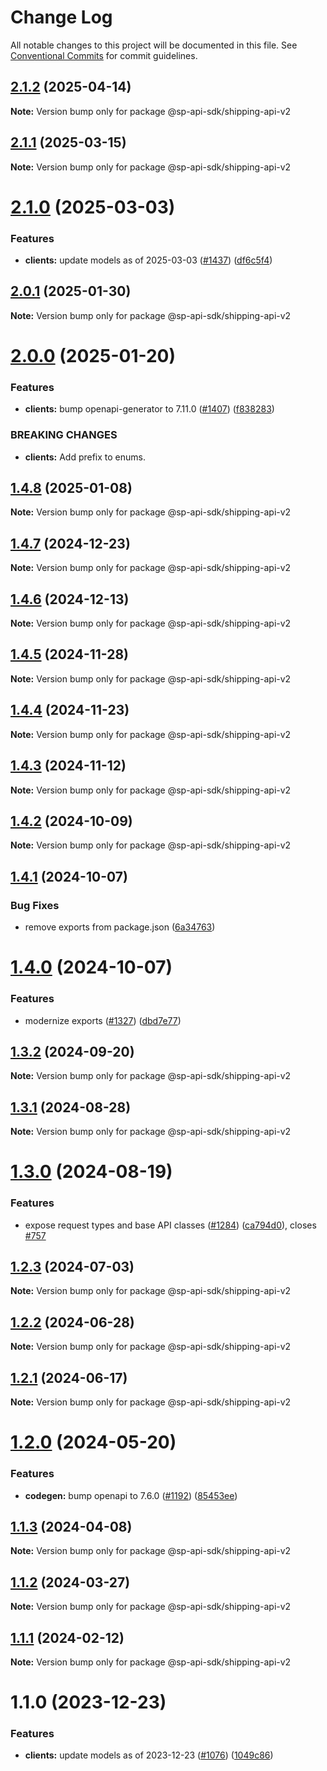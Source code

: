 # Change Log

All notable changes to this project will be documented in this file.
See [Conventional Commits](https://conventionalcommits.org) for commit guidelines.

## [2.1.2](https://github.com/bizon/selling-partner-api-sdk/compare/@sp-api-sdk/shipping-api-v2@2.1.1...@sp-api-sdk/shipping-api-v2@2.1.2) (2025-04-14)

**Note:** Version bump only for package @sp-api-sdk/shipping-api-v2

## [2.1.1](https://github.com/bizon/selling-partner-api-sdk/compare/@sp-api-sdk/shipping-api-v2@2.1.0...@sp-api-sdk/shipping-api-v2@2.1.1) (2025-03-15)

**Note:** Version bump only for package @sp-api-sdk/shipping-api-v2

# [2.1.0](https://github.com/bizon/selling-partner-api-sdk/compare/@sp-api-sdk/shipping-api-v2@2.0.1...@sp-api-sdk/shipping-api-v2@2.1.0) (2025-03-03)

### Features

* **clients:** update models as of 2025-03-03 ([#1437](https://github.com/bizon/selling-partner-api-sdk/issues/1437)) ([df6c5f4](https://github.com/bizon/selling-partner-api-sdk/commit/df6c5f4623078ea559ae40757b7ba90bd780711c))

## [2.0.1](https://github.com/bizon/selling-partner-api-sdk/compare/@sp-api-sdk/shipping-api-v2@2.0.0...@sp-api-sdk/shipping-api-v2@2.0.1) (2025-01-30)

**Note:** Version bump only for package @sp-api-sdk/shipping-api-v2

# [2.0.0](https://github.com/bizon/selling-partner-api-sdk/compare/@sp-api-sdk/shipping-api-v2@1.4.8...@sp-api-sdk/shipping-api-v2@2.0.0) (2025-01-20)

### Features

* **clients:** bump openapi-generator to 7.11.0 ([#1407](https://github.com/bizon/selling-partner-api-sdk/issues/1407)) ([f838283](https://github.com/bizon/selling-partner-api-sdk/commit/f838283172bb7acc895cdecadeddbe9879c07ba6))

### BREAKING CHANGES

* **clients:** Add prefix to enums.

## [1.4.8](https://github.com/bizon/selling-partner-api-sdk/compare/@sp-api-sdk/shipping-api-v2@1.4.7...@sp-api-sdk/shipping-api-v2@1.4.8) (2025-01-08)

**Note:** Version bump only for package @sp-api-sdk/shipping-api-v2

## [1.4.7](https://github.com/bizon/selling-partner-api-sdk/compare/@sp-api-sdk/shipping-api-v2@1.4.6...@sp-api-sdk/shipping-api-v2@1.4.7) (2024-12-23)

**Note:** Version bump only for package @sp-api-sdk/shipping-api-v2

## [1.4.6](https://github.com/bizon/selling-partner-api-sdk/compare/@sp-api-sdk/shipping-api-v2@1.4.5...@sp-api-sdk/shipping-api-v2@1.4.6) (2024-12-13)

**Note:** Version bump only for package @sp-api-sdk/shipping-api-v2

## [1.4.5](https://github.com/bizon/selling-partner-api-sdk/compare/@sp-api-sdk/shipping-api-v2@1.4.4...@sp-api-sdk/shipping-api-v2@1.4.5) (2024-11-28)

**Note:** Version bump only for package @sp-api-sdk/shipping-api-v2

## [1.4.4](https://github.com/bizon/selling-partner-api-sdk/compare/@sp-api-sdk/shipping-api-v2@1.4.3...@sp-api-sdk/shipping-api-v2@1.4.4) (2024-11-23)

**Note:** Version bump only for package @sp-api-sdk/shipping-api-v2

## [1.4.3](https://github.com/bizon/selling-partner-api-sdk/compare/@sp-api-sdk/shipping-api-v2@1.4.2...@sp-api-sdk/shipping-api-v2@1.4.3) (2024-11-12)

**Note:** Version bump only for package @sp-api-sdk/shipping-api-v2

## [1.4.2](https://github.com/bizon/selling-partner-api-sdk/compare/@sp-api-sdk/shipping-api-v2@1.4.1...@sp-api-sdk/shipping-api-v2@1.4.2) (2024-10-09)

**Note:** Version bump only for package @sp-api-sdk/shipping-api-v2

## [1.4.1](https://github.com/bizon/selling-partner-api-sdk/compare/@sp-api-sdk/shipping-api-v2@1.4.0...@sp-api-sdk/shipping-api-v2@1.4.1) (2024-10-07)

### Bug Fixes

* remove exports from package.json ([6a34763](https://github.com/bizon/selling-partner-api-sdk/commit/6a347634f8089f511a393ad481a93796431e8947))

# [1.4.0](https://github.com/bizon/selling-partner-api-sdk/compare/@sp-api-sdk/shipping-api-v2@1.3.2...@sp-api-sdk/shipping-api-v2@1.4.0) (2024-10-07)

### Features

* modernize exports ([#1327](https://github.com/bizon/selling-partner-api-sdk/issues/1327)) ([dbd7e77](https://github.com/bizon/selling-partner-api-sdk/commit/dbd7e77ebe5d64131a46671df332fdf66f8b0e0c))

## [1.3.2](https://github.com/bizon/selling-partner-api-sdk/compare/@sp-api-sdk/shipping-api-v2@1.3.1...@sp-api-sdk/shipping-api-v2@1.3.2) (2024-09-20)

**Note:** Version bump only for package @sp-api-sdk/shipping-api-v2

## [1.3.1](https://github.com/bizon/selling-partner-api-sdk/compare/@sp-api-sdk/shipping-api-v2@1.3.0...@sp-api-sdk/shipping-api-v2@1.3.1) (2024-08-28)

**Note:** Version bump only for package @sp-api-sdk/shipping-api-v2

# [1.3.0](https://github.com/bizon/selling-partner-api-sdk/compare/@sp-api-sdk/shipping-api-v2@1.2.3...@sp-api-sdk/shipping-api-v2@1.3.0) (2024-08-19)

### Features

* expose request types and base API classes ([#1284](https://github.com/bizon/selling-partner-api-sdk/issues/1284)) ([ca794d0](https://github.com/bizon/selling-partner-api-sdk/commit/ca794d023bcb7b0177de0fdae93ae1aaa7ac3670)), closes [#757](https://github.com/bizon/selling-partner-api-sdk/issues/757)

## [1.2.3](https://github.com/bizon/selling-partner-api-sdk/compare/@sp-api-sdk/shipping-api-v2@1.2.2...@sp-api-sdk/shipping-api-v2@1.2.3) (2024-07-03)

**Note:** Version bump only for package @sp-api-sdk/shipping-api-v2

## [1.2.2](https://github.com/bizon/selling-partner-api-sdk/compare/@sp-api-sdk/shipping-api-v2@1.2.1...@sp-api-sdk/shipping-api-v2@1.2.2) (2024-06-28)

**Note:** Version bump only for package @sp-api-sdk/shipping-api-v2

## [1.2.1](https://github.com/bizon/selling-partner-api-sdk/compare/@sp-api-sdk/shipping-api-v2@1.2.0...@sp-api-sdk/shipping-api-v2@1.2.1) (2024-06-17)

**Note:** Version bump only for package @sp-api-sdk/shipping-api-v2

# [1.2.0](https://github.com/bizon/selling-partner-api-sdk/compare/@sp-api-sdk/shipping-api-v2@1.1.3...@sp-api-sdk/shipping-api-v2@1.2.0) (2024-05-20)

### Features

* **codegen:** bump openapi to 7.6.0 ([#1192](https://github.com/bizon/selling-partner-api-sdk/issues/1192)) ([85453ee](https://github.com/bizon/selling-partner-api-sdk/commit/85453ee82ef861547ddc34254a28a59aac6ccc96))

## [1.1.3](https://github.com/bizon/selling-partner-api-sdk/compare/@sp-api-sdk/shipping-api-v2@1.1.2...@sp-api-sdk/shipping-api-v2@1.1.3) (2024-04-08)

**Note:** Version bump only for package @sp-api-sdk/shipping-api-v2

## [1.1.2](https://github.com/bizon/selling-partner-api-sdk/compare/@sp-api-sdk/shipping-api-v2@1.1.1...@sp-api-sdk/shipping-api-v2@1.1.2) (2024-03-27)

**Note:** Version bump only for package @sp-api-sdk/shipping-api-v2

## [1.1.1](https://github.com/bizon/selling-partner-api-sdk/compare/@sp-api-sdk/shipping-api-v2@1.1.0...@sp-api-sdk/shipping-api-v2@1.1.1) (2024-02-12)

**Note:** Version bump only for package @sp-api-sdk/shipping-api-v2

# 1.1.0 (2023-12-23)

### Features

* **clients:** update models as of 2023-12-23 ([#1076](https://github.com/bizon/selling-partner-api-sdk/issues/1076)) ([1049c86](https://github.com/bizon/selling-partner-api-sdk/commit/1049c869f917aebf4069238caa904d66fdfa8aad))
